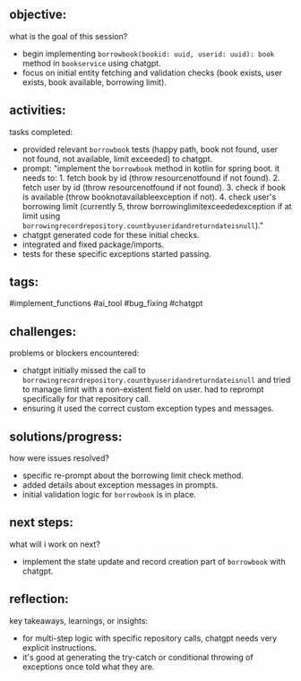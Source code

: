 ## objective:
what is the goal of this session?
- begin implementing `borrowbook(bookid: uuid, userid: uuid): book` method in `bookservice` using chatgpt.
- focus on initial entity fetching and validation checks (book exists, user exists, book available, borrowing limit).

## activities:
tasks completed:
- provided relevant `borrowbook` tests (happy path, book not found, user not found, not available, limit exceeded) to chatgpt.
- prompt: "implement the `borrowbook` method in kotlin for spring boot. it needs to: 1. fetch book by id (throw resourcenotfound if not found). 2. fetch user by id (throw resourcenotfound if not found). 3. check if book is available (throw booknotavailableexception if not). 4. check user's borrowing limit (currently 5, throw borrowinglimitexceededexception if at limit using `borrowingrecordrepository.countbyuseridandreturndateisnull`)."
- chatgpt generated code for these initial checks.
- integrated and fixed package/imports.
- tests for these specific exceptions started passing.

## tags:
 #implement_functions #ai_tool #bug_fixing #chatgpt

## challenges:
problems or blockers encountered: 
- chatgpt initially missed the call to `borrowingrecordrepository.countbyuseridandreturndateisnull` and tried to manage limit with a non-existent field on user. had to reprompt specifically for that repository call.
- ensuring it used the correct custom exception types and messages.

## solutions/progress:
how were issues resolved?
- specific re-prompt about the borrowing limit check method.
- added details about exception messages in prompts.
- initial validation logic for `borrowbook` is in place.

## next steps:
what will i work on next?
- implement the state update and record creation part of `borrowbook` with chatgpt.

## reflection:
key takeaways, learnings, or insights:
- for multi-step logic with specific repository calls, chatgpt needs very explicit instructions.
- it's good at generating the try-catch or conditional throwing of exceptions once told what they are.
